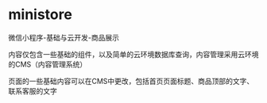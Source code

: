 # ministore
微信小程序-基础与云开发-商品展示

内容仅包含一些基础的组件，以及简单的云环境数据库查询，内容管理采用云环境的CMS（内容管理系统）

页面的一些基础内容可以在CMS中更改，包括首页页面标题、商品顶部的文字、联系客服的文字